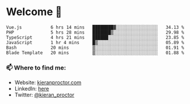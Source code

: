 # Welcome 🦘

<!--START_SECTION:waka-->

```text
Vue.js           6 hrs 14 mins   ████████▓░░░░░░░░░░░░░░░░   34.13 %
PHP              5 hrs 28 mins   ███████▒░░░░░░░░░░░░░░░░░   29.98 %
TypeScript       4 hrs 21 mins   ██████░░░░░░░░░░░░░░░░░░░   23.85 %
JavaScript       1 hr 4 mins     █▒░░░░░░░░░░░░░░░░░░░░░░░   05.89 %
Bash             20 mins         ▒░░░░░░░░░░░░░░░░░░░░░░░░   01.91 %
Blade Template   20 mins         ▒░░░░░░░░░░░░░░░░░░░░░░░░   01.88 %
```

<!--END_SECTION:waka-->

### 📫 Where to find me:

-   Website: [kieranproctor.com](https://kieranproctor.com/)
-   LinkedIn: [here](https://www.linkedin.com/in/kieran-proctor-086b5a159/)
-   Twitter: [@kieran_proctor](https://twitter.com/kieran_proctor)
